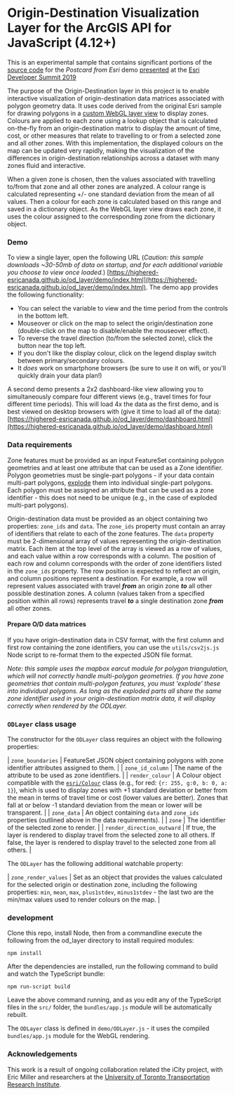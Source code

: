 # Origin-Destination Visualization Layer for the ArcGIS API for JavaScript (4.12+)

This is an experimental sample that contains significant portions of the [source code](https://github.com/damix911/ds-demo-2019) for the *Postcard from Esri* demo [presented](https://www.esri.com/en-us/about/events/devsummit/agenda/agenda) at the [Esri Developer Summit 2019](https://www.esri.com/en-us/about/events/devsummit/overview)

The purpose of the Origin-Destination layer in this project is to enable interactive visualization of origin-destination data matrices associated with polygon geometry data.  It uses code derived from the original Esri sample for drawing polygons in a [custom WebGL layer view](https://developers.arcgis.com/javascript/latest/sample-code/custom-gl-visuals/index.html) to display zones.  Colours are applied to each zone using a lookup object that is calculated on-the-fly from an origin-destination matrix to display the amount of time, cost, or other measures that relate to travelling to or from a selected zone and all other zones.  With this implementation, the displayed colours on the map can be updated very rapidly, making the visualization of the differences in origin-destination relationships across a dataset with many zones fluid and interactive.

When a given zone is chosen, then the values associated with travelling to/from that zone and all other zones are analyzed.  A colour range is calculated representing +/- one standard deviation from the mean of all values.  Then a colour for each zone is calculated based on this range and saved in a dictionary object.  As the WebGL layer view draws each zone, it uses the colour assigned to the corresponding zone from the dictionary object.

### Demo

To view a single layer, open the following URL (*Caution: this sample downloads ~30-50mb of data on startup, and for each additional variable you choose to view once loaded.*) [https://highered-esricanada.github.io/od_layer/demo/index.html](https://highered-esricanada.github.io/od_layer/demo/index.html).  The demo app provides the following functionality:

* You can select the variable to view and the time period from the controls in the bottom left.  
* Mouseover or click on the map to select the origin/destination zone (double-click on the map to disable/enable the mouseover effect).
* To reverse the travel direction (to/from the selected zone), click the button near the top left.
* If you don't like the display colour, click on the legend display switch between primary/secondary colours.
* It *does* work on smartphone browsers (be sure to use it on wifi, or you'll quickly drain your data plan!)

A second demo presents a 2x2 dashboard-like view allowing you to simultaneously compare four different views (e.g., travel times for four different time periods).  This will load 4x the data as the first demo, and is best viewed on desktop browsers with (give it time to load all of the data): [https://highered-esricanada.github.io/od_layer/demo/dashboard.html](https://highered-esricanada.github.io/od_layer/demo/dashboard.html)

### Data requirements

Zone features must be provided as an input FeatureSet containing polygon geometries and at least one attribute that can be used as a Zone identifier.  Polygon geometries must be single-part polygons - if your data contain multi-part polygons, [explode](https://pro.arcgis.com/en/pro-app/help/editing/explode-a-multipart-feature.htm) them into individual single-part polygons.  Each polygon must be assigned an attribute that can be used as a zone identifier - this does not need to be unique (e.g., in the case of exploded multi-part polygons).

Origin-destination data must be provided as an object containing two properties: `zone_ids` and `data`.  The `zone_ids` property must contain an array of identifiers that relate to each of the zone features.  The `data` property must be 2-dimensional array of values representing the origin-destination matrix.  Each item at the top level of the array is viewed as a row of values, and each value within a row corresponds with a column.  The position of each row and column corresponds with the order of zone identifiers listed in the `zone_ids` property.  The row position is expected to reflect an origin, and column positions represent a destination.  For example, a row will represent values associated with travel ***from*** an origin zone ***to*** all other possible destination zones.  A column (values taken from a specified position within all rows) represents travel ***to*** a single destination zone ***from*** all other zones.

#### Prepare O/D data matrices

If you have origin-destination data in CSV format, with the first column and first row containing the zone identifiers, you can use the `utils/csv2js.js` Node script to re-format them to the expected JSON file format.

*Note: this sample uses the mapbox earcut module for polygon triangulation, which will not correctly handle multi-polygon geometries.  If you have zone geometries that contain multi-polygon features, you must 'explode' these into individual polygons.  As long as the exploded parts all share the same zone identifier used in your origin-destination matrix data, it will display correctly when rendered by the ODLayer.*

### `ODLayer` class usage

The constructor for the `ODLayer` class requires an object with the following properties:

| `zone_boundaries` |  FeatureSet JSON object containing polygons with zone identifier attributes  assigned to them. |
| `zone_id_column` | The name of the attribute to be used as zone identifiers. |
| `render_colour` | A Colour object compatible with the [`esri/Colour`](https://developers.arcgis.com/javascript/latest/api-reference/esri-Color.html) class (e.g., for red: `{r: 255, g:0, b: 0, a: 1}`), which is used to display zones with +1 standard deviation or better from the mean in terms of travel time or cost (lower values are better).  Zones that fall at or below -1 standard deviation from the mean or lower will be transparent. |
| `zone_data` | An object containing `data` and `zone_ids` properties (outlined above in the data requirements). |
| `zone` | The identifier of the selected zone to render. |
| `render_direction_outward` | If true, the layer is rendered to display travel from the selected zone to all others.  If false, the layer is rendered to display travel to the selected zone from all others. |

The `ODLayer` has the following additional watchable property:

| `zone_render_values` | Set as an object that provides the values calculated for the selected origin or destination zone, including the following properties: `min`, `mean`, `max`, `plus1stdev`, `minus1stdev` - the last two are the min/max values used to render colours on the map. |

### development

Clone this repo, install Node, then from a commandline execute the following from the od_layer directory to install required modules:

`npm install`

After the dependencies are installed, run the following command to build and watch the TypeScript bundle:

`npm run-script build`

Leave the above command running, and as you edit any of the TypeScript files in the `src/` folder, the `bundles/app.js` module will be automatically rebuilt.

The `ODLayer` class is defined in `demo/ODLayer.js` - it uses the compiled `bundles/app.js` module for the WebGL rendering.

### Acknowledgements

This work is a result of ongoing collaboration related the iCity project, with Eric Miller and researchers at the [University of Toronto Transportation Research Institute](https://uttri.utoronto.ca/).
